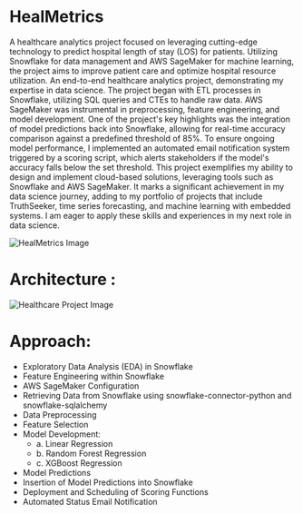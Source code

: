 # HealMetrics
A healthcare analytics project focused on leveraging cutting-edge technology to predict hospital length of stay (LOS) for patients. Utilizing Snowflake for data management and AWS SageMaker for machine learning, the project aims to improve patient care and optimize hospital resource utilization.
An end-to-end healthcare analytics project, demonstrating my expertise in data science. The project began with ETL processes in Snowflake, utilizing SQL queries and CTEs to handle raw data. AWS SageMaker was instrumental in preprocessing, feature engineering, and model development.
One of the project's key highlights was the integration of model predictions back into Snowflake, allowing for real-time accuracy comparison against a predefined threshold of 85%. To ensure ongoing model performance, I implemented an automated email notification system triggered by a scoring script, which alerts stakeholders if the model's accuracy falls below the set threshold.
This project exemplifies my ability to design and implement cloud-based solutions, leveraging tools such as Snowflake and AWS SageMaker. It marks a significant achievement in my data science journey, adding to my portfolio of projects that include TruthSeeker, time series forecasting, and machine learning with embedded systems. I am eager to apply these skills and experiences in my next role in data science.

![HealMetrics Image](https://github.com/AbhijithNidanakavi/HealMetrics/assets/91921508/4136df62-0a1d-425d-9c2b-20342332f74b)

# Architecture : 

![Healthcare Project Image](https://github.com/AbhijithNidanakavi/HealMetrics/assets/91921508/8b039f81-622f-4c90-8d1f-c2e9b939b20e)

# Approach:

   * Exploratory Data Analysis (EDA) in Snowflake
   * Feature Engineering within Snowflake
   * AWS SageMaker Configuration
   * Retrieving Data from Snowflake using snowflake-connector-python and snowflake-sqlalchemy
   * Data Preprocessing
   * Feature Selection
   * Model Development:
      * a. Linear Regression
      * b. Random Forest Regression
      * c. XGBoost Regression
   * Model Predictions
   * Insertion of Model Predictions into Snowflake
   * Deployment and Scheduling of Scoring Functions
   * Automated Status Email Notification
